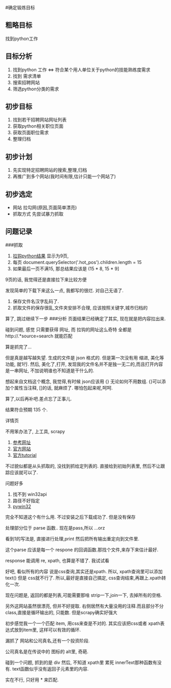 #确定锻炼目标

粗略目标
----
找到python工作

目标分析
---

1. 找到python 工作 <=> 符合某个用人单位关于python的技能熟练度需求
2. 找到 需求清单
3. 搜索招聘网站
4. 筛选python分类的需求

初步目标
---------
1. 找到若干招聘网站网址列表
2. 获取python相关职位页面
3. 获取页面职位需求
4. 整理归档

初步计划
-----------
1. 先实现特定招聘网站的搜索,整理,归档
2. 再推广到多个网站(我时间有限,估计只能一个网站了)

初步选定
-----------
* 网站 拉勾网(原因,页面简单漂亮)
* 抓取方式 先尝试暴力抓取 

问题记录
-------
###抓取
1. [拉钩python结果](http://www.lagou.com/jobs/list_python?kd=python&spc=1&pl=&gj=&xl=&yx=&gx=&st=&labelWords=&lc=&workAddress=&city=%E4%B8%8A%E6%B5%B7&requestId=&pn=9)
显示为9页, 
2. 每页 document.querySelector('.hot_pos').children.length = 15
3. 如果最后一页不满15, 那总结果应该是 (15 * 8, 15 * 9]

9页的话, 我觉得还是直接拉下来比较方便

发现简单的下载下来这么一点, 我都写的很烂. 对自己无语了.

1. 保存文件名汉字乱码了.
2. 抓取文件的保存很乱,文件夹安排不合理, 应该按照关键字,城市归档的

算了, 跳过继续下一步
###分析
页面结果已经确定了其实, 现在就是把内容拉出来.

碰到问题, 感觉 只需要获得 网址, 而 拉钩的网址这么奇特
全都是 http://.*source=search 就能匹配

算是抓完了... 

但是真是越写越失望. 
生成的文件是 json 格式的. 但是第一次没有用 缩进, 美化等功能, 就1行. 然后, 美化了,打开, 发现我的文件名并不是独一无二的,而且打开内容是一串网址, 不加说明谁也不知道是干什么的.

想起来自文档这个概念, 我觉得,有时候 json应该用 {} 无论如何不用数组. {}可以添加个属性当注释, []的话, 就麻烦了. 哪怕包起来呢,呵呵.

算了,以后再补吧.差点忘了正事儿.

结果符合预期 135 个.

详情页

不用笨办法了, 上工具, scrapy

1. [参考网址](http://blog.csdn.net/pleasecallmewhy/article/details/19642329)
2. [官方网站](http://scrapy.org/)
3. [官方tutorial](http://doc.scrapy.org/en/0.24/intro/tutorial.html)

不过貌似都是从头抓取的, 没找到抓给定列表的. 直接给到初始列表里, 然后不让跟踪应该就可以了.

问题好多

1. 找不到 win32api
2. 路径不好指定
3. [pywin32](http://sourceforge.net/projects/pywin32/files/pywin32/Build%20219/pywin32-219.win32-py2.7.exe/download)

完全不知道这个有什么用. 不过安装之后下载成功了. 但是没有保存

处理部分位于 parse 函数.. 现在是pass,所以 ...orz

看到1的写法是, 直接进行处理,print
然后把所有输出重定向到文件里.

这个parse 应该是每一个 respone 的回调函数.那找个文件,来存下来估计最好.

response 能调用 re, xpath, 也算是不错了.
我试试看


好吧, 看似所有的内容 说是css查询,其实还是xpath. 所以, xpath查询里可以添加 text() 但是
css就不行了. 所以,最好是直接自己搞定, css查询结束,再跟上.xpath转化一次. 

现在问题是, 返回的都是列表,可能需要那啥 strip一下,join一下, 去掉所有的空格.

另外这网站虽然很漂亮, 但并不好提取. 右侧居然有大量没用的注释.而且部分不分class,直接是循环输出的, 只能数. 但是scrapy确实好强大


初步感觉我一个一个匹配 item, 用css来查是不对的. 其实应该把css或者 xpath表达式放到item里, 这样可以有效的循环.


漏抓了  网站和公司真名,还有一个投资阶段.

公司真名是在传说中的 图标的 alt里, 奇葩.

碰到一个问题, 抓到的是 div 然后, 不知道 xpath里 累死 innerText那种函数有没有. text函数似乎没有返回子元素里的内容.

实在不行, 只好用 * 来匹配.



